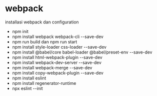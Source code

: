 # webpack
installasi webpack dan configuration
- npm init
- npm install webpack webpack-cli --save-dev
- npm run build dan npm run start
- npm install style-loader css-loader --save-dev
- npm install @babel/core babel-loader @babel/preset-env --save-dev
- npm install html-webpack-plugin --save-dev
- npm install webpack-dev-server --save-dev
- npm install webpack-merge --save-dev
- npm install copy-webpack-plugin --save-dev
- npm install eslint
- npm install regenerator-runtime
- npx eslint --init
